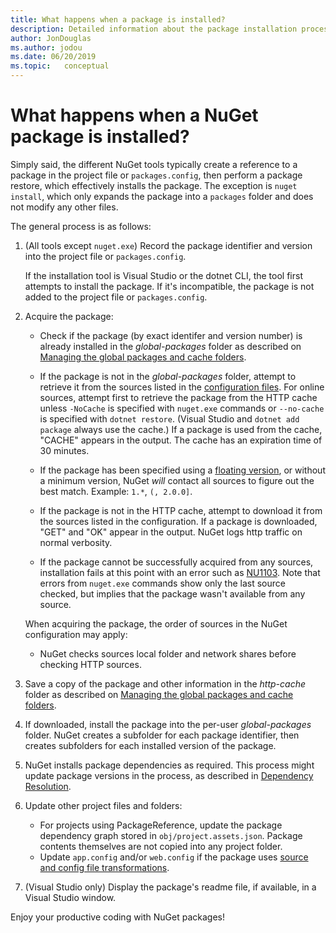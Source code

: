 ```yaml
---
title: What happens when a package is installed?
description: Detailed information about the package installation process
author: JonDouglas
ms.author: jodou
ms.date: 06/20/2019
ms.topic:   conceptual
---
```


# What happens when a NuGet package is installed?

Simply said, the different NuGet tools typically create a reference to a package in the project file or `packages.config`, then perform a package restore, which effectively installs the package. The exception is `nuget install`, which only expands the package into a `packages` folder and does not modify any other files.

The general process is as follows:

1. (All tools except `nuget.exe`) Record the package identifier and version into the project file or `packages.config`.

   If the installation tool is Visual Studio or the dotnet CLI, the tool first attempts to install the package. If it's incompatible, the package is not added to the project file or `packages.config`.

2. Acquire the package:
   - Check if the package (by exact identifer and version number) is already installed in the *global-packages* folder as described on [Managing the global packages and cache folders](../consume-packages/managing-the-global-packages-and-cache-folders.md).

   - If the package is not in the *global-packages* folder, attempt to retrieve it from the sources listed in the [configuration files](../consume-packages/Configuring-NuGet-Behavior.md). For online sources, attempt first to retrieve the package from the HTTP cache unless `-NoCache` is specified with `nuget.exe` commands or `--no-cache` is specified with `dotnet restore`. (Visual Studio and `dotnet add package` always use the cache.) If a package is used from the cache, "CACHE" appears in the output. The cache has an expiration time of 30 minutes.

   - If the package has been specified using a [floating version](../consume-packages/Package-References-in-Project-Files.md#floating-versions), or without a minimum version, NuGet *will* contact all sources to figure out the best match.
   Example: `1.*`, `(, 2.0.0]`.

   - If the package is not in the HTTP cache, attempt to download it from the sources listed in the configuration. If a package is downloaded, "GET" and "OK" appear in the output. NuGet logs http traffic on normal verbosity.

   - If the package cannot be successfully acquired from any sources, installation fails at this point with an error such as [NU1103](../reference/errors-and-warnings/NU1103.md). Note that errors from `nuget.exe` commands show only the last source checked, but implies that the package wasn't available from any source.

   When acquiring the package, the order of sources in the NuGet configuration may apply:

   - NuGet checks sources local folder and network shares before checking HTTP sources.

3. Save a copy of the package and other information in the *http-cache* folder as described on [Managing the global packages and cache folders](../consume-packages/managing-the-global-packages-and-cache-folders.md).

4. If downloaded, install the package into the per-user *global-packages* folder. NuGet creates a subfolder for each package identifier, then creates subfolders for each installed version of the package.

5. NuGet installs package dependencies as required. This process might update package versions in the process, as described in [Dependency Resolution](../concepts/dependency-resolution.md).

6. Update other project files and folders:

    - For projects using PackageReference, update the package dependency graph stored in `obj/project.assets.json`. Package contents themselves are not copied into any project folder.
    - Update `app.config` and/or `web.config` if the package uses [source and config file transformations](../create-packages/source-and-config-file-transformations.md).

7. (Visual Studio only) Display the package's readme file, if available, in a Visual Studio window.

Enjoy your productive coding with NuGet packages!
